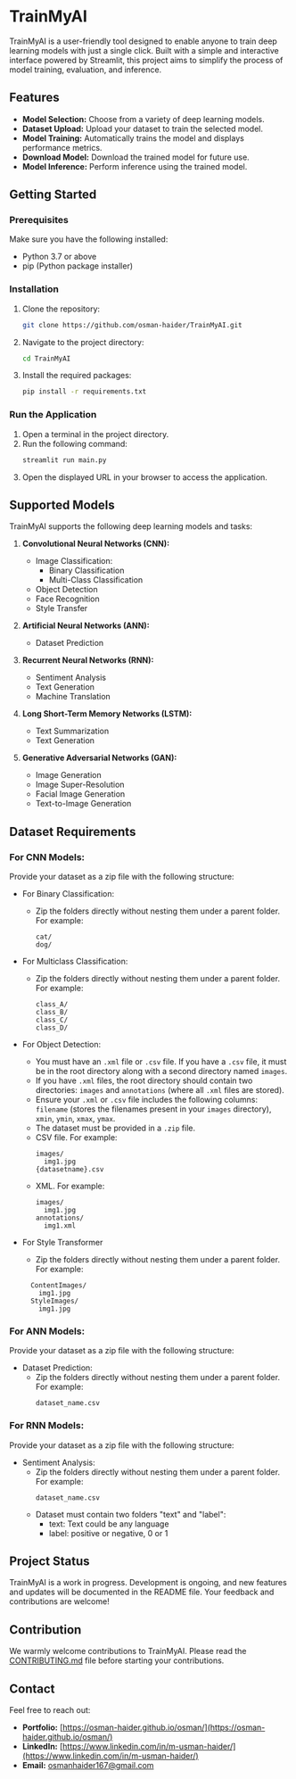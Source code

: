 # TrainMyAI

TrainMyAI is a user-friendly tool designed to enable anyone to train deep learning models with just a single click. Built with a simple and interactive interface powered by Streamlit, this project aims to simplify the process of model training, evaluation, and inference.

## Features
- **Model Selection:** Choose from a variety of deep learning models.
- **Dataset Upload:** Upload your dataset to train the selected model.
- **Model Training:** Automatically trains the model and displays performance metrics.
- **Download Model:** Download the trained model for future use.
- **Model Inference:** Perform inference using the trained model.

## Getting Started

### Prerequisites
Make sure you have the following installed:
- Python 3.7 or above
- pip (Python package installer)

### Installation
1. Clone the repository:
   ```bash
   git clone https://github.com/osman-haider/TrainMyAI.git
   ```
2. Navigate to the project directory:
   ```bash
   cd TrainMyAI
   ```
3. Install the required packages:
   ```bash
   pip install -r requirements.txt
   ```

### Run the Application
1. Open a terminal in the project directory.
2. Run the following command:
   ```bash
   streamlit run main.py
   ```
3. Open the displayed URL in your browser to access the application.

## Supported Models
TrainMyAI supports the following deep learning models and tasks:

1. **Convolutional Neural Networks (CNN):**
   - Image Classification:
     - Binary Classification
     - Multi-Class Classification
   - Object Detection
   - Face Recognition
   - Style Transfer

2. **Artificial Neural Networks (ANN):**
   - Dataset Prediction

3. **Recurrent Neural Networks (RNN):**
   - Sentiment Analysis
   - Text Generation
   - Machine Translation

4. **Long Short-Term Memory Networks (LSTM):**
   - Text Summarization
   - Text Generation

5. **Generative Adversarial Networks (GAN):**
   - Image Generation
   - Image Super-Resolution
   - Facial Image Generation
   - Text-to-Image Generation

## Dataset Requirements
### For CNN Models:
Provide your dataset as a zip file with the following structure:
- For Binary Classification:
  - Zip the folders directly without nesting them under a parent folder. For example:
    ```
    cat/
    dog/
    ```

- For Multiclass Classification:
  - Zip the folders directly without nesting them under a parent folder. For example:
    ```
    class_A/
    class_B/
    class_C/
    class_D/
    ```

- For Object Detection:
  - You must have an `.xml` file or `.csv` file. If you have a `.csv` file, it must be in the root directory along with a second directory named `images`.
  - If you have `.xml` files, the root directory should contain two directories: `images` and `annotations` (where all `.xml` files are stored).
  - Ensure your `.xml` or `.csv` file includes the following columns: `filename` (stores the filenames present in your `images` directory), `xmin`, `ymin`, `xmax`, `ymax`.
  - The dataset must be provided in a `.zip` file.
  - CSV file. For example:
    ```
    images/
      img1.jpg
    {datasetname}.csv
    ```
  - XML. For example:
    ```
    images/
      img1.jpg
    annotations/
      img1.xml
    ```
- For Style Transformer
  - Zip the folders directly without nesting them under a parent folder. For example:
  ```
    ContentImages/
      img1.jpg
    StyleImages/
      img1.jpg
    ```
### For ANN Models:
Provide your dataset as a zip file with the following structure:
- Dataset Prediction:
  - Zip the folders directly without nesting them under a parent folder. For example:
    ```
    dataset_name.csv
    ```
### For RNN Models:
Provide your dataset as a zip file with the following structure:
- Sentiment Analysis:
  - Zip the folders directly without nesting them under a parent folder. For example:
    ```
    dataset_name.csv
    ```
  - Dataset must contain two folders "text" and "label":
    - text: Text could be any language
    - label: positive or negative, 0 or 1
## Project Status
TrainMyAI is a work in progress. Development is ongoing, and new features and updates will be documented in the README file. Your feedback and contributions are welcome!

## Contribution
We warmly welcome contributions to TrainMyAI. Please read the [CONTRIBUTING.md](https://github.com/osman-haider/TrainMyAI/blob/master/CONTRIBUTING.md) file before starting your contributions.

## Contact
Feel free to reach out:
- **Portfolio:** [https://osman-haider.github.io/osman/](https://osman-haider.github.io/osman/)
- **LinkedIn:** [https://www.linkedin.com/in/m-usman-haider/](https://www.linkedin.com/in/m-usman-haider/)
- **Email:** osmanhaider167@gmail.com